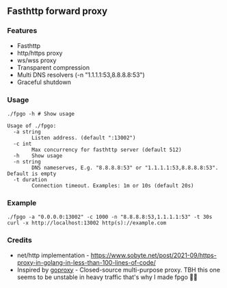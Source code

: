 ## Fasthttp forward proxy

### Features

* Fasthttp
* http/https proxy
* ws/wss proxy
* Transparent compression
* Multi DNS resolvers (-n "1.1.1.1:53,8.8.8.8:53")
* Graceful shutdown

### Usage

```
./fpgo -h # Show usage

Usage of ./fpgo:
  -a string
        Listen address. (default ":13002")
  -c int
        Max concurrency for fasthttp server (default 512)
  -h    Show usage
  -n string
        DNS nameserves, E.g. "8.8.8.8:53" or "1.1.1.1:53,8.8.8.8:53". Default is empty
  -t duration
        Connection timeout. Examples: 1m or 10s (default 20s)
```

### Example

```fish
./fpgo -a "0.0.0.0:13002" -c 1000 -n "8.8.8.8:53,1.1.1.1:53" -t 30s
curl -x http://localhost:13002 http(s)://example.com
```

### Credits

* net/http implementation - https://www.sobyte.net/post/2021-09/https-proxy-in-golang-in-less-than-100-lines-of-code/
* Inspired by [goproxy](https://github.com/snail007/goproxy) - Closed-source multi-purpose proxy. TBH this one seems to be unstable in heavy traffic that's why I made fpgo 💐💐
